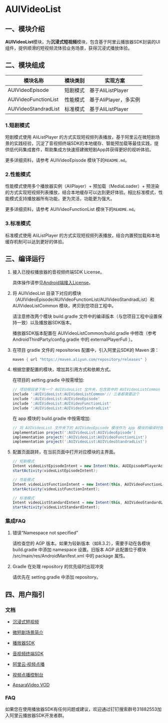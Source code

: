 # **AUIVideoList**

## **一、模块介绍**

**AUIVideoList**模块，为**沉浸式短视频**模块，包含基于阿里云播放器SDK封装的UI组件，提供顺滑的短视频流体验业务场景，获得沉浸式播放体验。

## **二、模块组成**

| 模块名称             | 模块类别 | 实现方案              |
| -------------------- | -------- | --------------------- |
| AUIVideoEpisode      | 短剧模式 | 基于AliListPlayer     |
| AUIVideoFunctionList | 性能模式 | 基于AliPlayer，多实例 |
| AUIVideoStandradList | 标准模式 | 基于AliListPlayer     |

### **1.短剧模式**

短剧模式使用 AliListPlayer 的方式实现短视频列表播放，基于阿里云在微短剧场景的实践经验，沉淀了音视频终端SDK的本地缓存、智能预加载等最佳实践，提供低代码集成套件，帮助集成方快速搭建微短剧App并获得更好的视听体验。

更多详细资料，请参考 AUIVideoEpisode 模块下的`README.md`。

### **2.性能模式**

性能模式使用多个播放器实例（AliPlayer）+ 预加载（MediaLoader）+ 预渲染的方式实现短视频列表播放，结合本地缓存可以达到更好体验。相比标准模式，性能模式支持播放器所有功能，更为灵活，功能更为强大。

更多详细资料，请参考 AUIVideoFunctionList 模块下的`README.md`。

### **3.标准模式**

标准模式使用 AliListPlayer 的方式实现短视频列表播放，结合内置预加载和本地缓存机制可以达到更好的体验。

## **三、编译运行**

1. 接入已授权播放器的音视频终端SDK License。

   具体操作请参见[Android端接入License](https://help.aliyun.com/zh/apsara-video-sdk/user-guide/access-to-license#58bdccc0537vx)。
                             
2. 将 AUIVideoList 目录下对应的模块（AUIVideoEpisode/AUIVideoFunctionList/AUIVideoStandradList）和 AUIVideoListCommon 模块，拷贝到您项目工程中。

   请注意修改两个模块 build.gradle 文件中的编译版本（与您项目工程中设置保持一致）以及播放器SDK版本。
    
   播放器SDK版本配置在 AUIVideoListCommon/build.gradle 中修改（参考 AndroidThirdParty/config.gradle 中的 externalPlayerFull ）。

3. 在项目 gradle 文件的 repositories 配置中，引入阿里云SDK的 Maven 源：

   ```groovy
   maven { url "https://maven.aliyun.com/repository/releases" }
   ```
   
4. 根据您要配置的模块，增加其引用方式和依赖方式。

   在项目的 setting.gradle 中按需增加:
   ```groovy
   // 项目根目录下有一个 AUIVideoList 文件夹，包含其中的 AUIVideoListCommon 模块。如果此模块直接放在根目录下，则应为':AUIVideoListCommon'，其他模块以此类推
   include ':AUIVideoList:AUIVideoListCommon'// 三者都需要这个
   include ':AUIVideoList:AUIVideoEpisode' 
   include ':AUIVideoList:AUIVideoFunctionList'
   include ':AUIVideoList:AUIVideoStandradList'
   ```
   
   在 app 模块的 build.gradle 中按需增加:
   ```groovy
   // 将 AUIVideoList 文件夹下的 AUIVideoEpisode 模块作为 app 模块的编译时依赖。同上，如果此模块被放置在根目录下，直接写':AUIVideoEpisode'即可
   implementation project(':AUIVideoList:AUIVideoEpisode')
   implementation project(':AUIVideoList:AUIVideoFunctionList')
   implementation project(':AUIVideoList:AUIVideoStandradList')
   ```

5. 配置页面跳转，在当前页面中打开对应模块的主界面。

   ```java
   // 短剧模式
   Intent videoListEpisodeIntent = new Intent(this, AUIEpisodePlayerActivity.class);
   startActivity(videoListEpisodeIntent);
   
   // 性能模式
   Intent videoListFunctionIntent = new Intent(this, AUIVideoFunctionListActivity.class);
   startActivity(videoListFunctionIntent);
   
   // 标准模式
   Intent videoListStandardIntent = new Intent(this, AUIVideoStandardListActivity.class);
   startActivity(videoListStandardIntent);
   ```
### **集成FAQ**
  
1. 错误“Namespace not specified”

   请检查您的 AGP 版本。如果为较新版本（如8.3.2），需要手动在各模块 build.gradle 中添加 namespace 设置。旧版本 AGP 此配置位于模块 /src/main/res/AndroidManifest.xml 中的 package 属性。
    
2. Gradle 在处理 repository 的优先级时出现冲突
   
     请优先在 setting.gradle 中添加 repository。

## **四、用户指引**

### **文档**

* [沉浸式短视频](https://help.aliyun.com/zh/vod/developer-reference/short-video-list-player)

* [微短剧场景简介](https://help.aliyun.com/zh/apsara-video-sdk/use-cases/introduction-to-micro-drama-scenes)

* [播放器SDK](https://help.aliyun.com/zh/vod/developer-reference/apsaravideo-player-sdk/)

* [音视频终端SDK](https://help.aliyun.com/product/261167.html)

* [阿里云·视频点播](https://www.aliyun.com/product/vod)

* [视频点播控制台](https://vod.console.aliyun.com)

* [ApsaraVideo VOD](https://www.alibabacloud.com/zh/product/apsaravideo-for-vod)

### **FAQ**
   
如果您在使用播放器SDK有任何问题或建议，欢迎通过钉钉搜索群号31882553加入阿里云播放器SDK开发者群。

